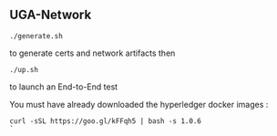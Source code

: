 ## UGA-Network

```
./generate.sh 
```
to generate certs and network artifacts then 
```
./up.sh 
```
to launch an End-to-End test

You must have already downloaded the hyperledger docker images :
```
curl -sSL https://goo.gl/kFFqh5 | bash -s 1.0.6
`
